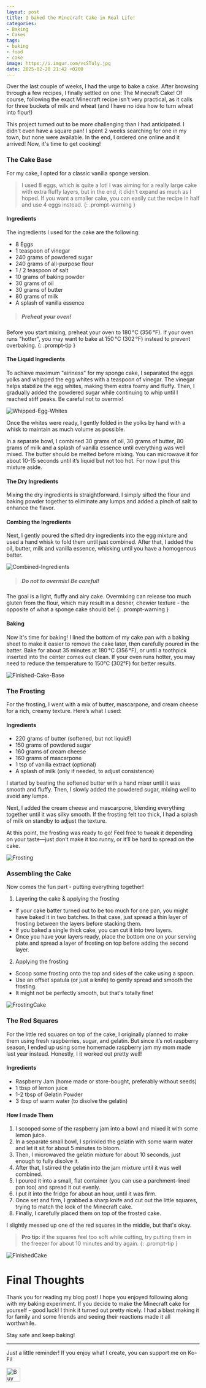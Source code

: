 ```yaml
---
layout: post
title: I baked the Minecraft Cake in Real Life!
categories:
- Baking
- Cakes
tags:
- baking
- food
- cake
image: https://i.imgur.com/vcSTuly.jpg
date: 2025-02-28 21:42 +0200
---
```

Over the last couple of weeks, I had the urge to bake a cake. After browsing through a few recipes, I finally settled on one: The Minecraft Cake!
Of course, following the exact Minecraft recipe isn't very practical, as it calls for three buckets of milk and wheat (and I have no idea how to turn wheat into flour!)

This project turned out to be more challenging than I had anticipated. I didn't even have a square pan! I spent 2 weeks searching for one in my town, but none were available.
In the end, I ordered one online and it arrived! Now, it's time to get cooking!

### The Cake Base
For my cake, I opted for a classic vanilla sponge version.

> I used 8 eggs, which is quite a lot! I was aiming for a really large cake with extra fluffy layers, but in the end, it didn’t expand as much as I hoped.
If you want a smaller cake, you can easily cut the recipe in half and use 4 eggs instead.
{: .prompt-warning }

#### Ingredients
The ingredients I used for the cake are the following:
- 8 Eggs
- 1 teaspoon of vinegar
- 240 grams of powdered sugar
- 240 grams of all-purpose flour
- 1 / 2 teaspoon of salt
- 10 grams of baking powder
- 30 grams of oil
- 30 grams of butter
- 80 grams of milk
- A splash of vanilla essence

> ##### Preheat your oven!
Before you start mixing, preheat your oven to 180 °C (356 °F). If your oven runs "hotter", you may want to bake at 150 °C (302 °F) instead to prevent overbaking.
{: .prompt-tip }

#### The Liquid Ingredients
To achieve maximum "airiness" for my sponge cake, I separated the eggs yolks and whipped the egg whites with a teaspoon of vinegar. The vinegar helps stabilize the egg whites,
making them extra foamy and fluffy. Then, I gradually added the powdered sugar while continuing to whip until I reached stiff peaks. Be careful not to overmix!

![Whipped-Egg-Whites](https://i.imgur.com/nT18iLp.jpg)

Once the whites were ready, I gently folded in the yolks by hand with a whisk to maintain as much volume as possible.

In a separate bowl, I combined 30 grams of oil, 30 grams of butter, 80 grams of milk and a splash of vanilla essence until everything was
well mixed. The butter should be melted before mixing. You can microwave it for about 10-15 seconds until it’s liquid but not too hot. For now I put this mixture aside.

#### The Dry Ingredients
Mixing the dry ingredients is straightforward. I simply sifted the flour and baking powder together to eliminate any lumps and added a pinch of salt to enhance the flavor.

#### Combing the Ingredients
Next, I gently poured the sifted dry ingredients into the egg mixture and used a hand whisk to fold them until just combined. After that, I added
the oil, butter, milk and vanilla essence, whisking until you have a homogenous batter.

![Combined-Ingredients](https://i.imgur.com/UOlFakV.jpg)

> ##### Do not to overmix! Be careful!
The goal is a light, fluffy and airy cake.
Overmixing can release too much gluten from the flour, which may result in a desner, chewier texture - the opposite of what a sponge cake should be!
{: .prompt-warning }

#### Baking
Now it's time for baking! I lined the bottom of my cake pan with a baking sheet to make it easier to remove the cake later, then carefully poured in the batter.
Bake for about 35 minutes at 180 °C (356 °F), or until a toothpick inserted into the center comes out clean. If your oven runs hotter, you may need to reduce the
temperature to 150°C (302°F) for better results.

![Finished-Cake-Base](https://i.imgur.com/0e3ZG6r.jpg)

### The Frosting
For the frosting, I went with a mix of butter, mascarpone, and cream cheese for a rich, creamy texture. Here’s what I used:

#### Ingredients
- 220 grams of butter (softened, but not liquid!)
- 150 grams of powdered sugar
- 160 grams of cream cheese
- 160 grams of mascarpone
- 1 tsp of vanilla extract (optional)
- A splash of milk (only if needed, to adjust consistence)

I started by beating the softened butter with a hand mixer until it was smooth and fluffy. Then, I slowly added the powdered sugar, mixing well to avoid any lumps.

Next, I added the cream cheese and mascarpone, blending everything together until it was silky smooth. If the frosting felt too thick, I had a splash of milk on standby to adjust the texture.

At this point, the frosting was ready to go! Feel free to tweak it depending on your taste—just don’t make it too runny, or it’ll be hard to spread on the cake.

![Frosting](https://i.imgur.com/OEwiWsS.jpg)

### Assembling the Cake
Now comes the fun part - putting everything together!

1. Layering the cake & applying the frosting
- If your cake batter turned out to be too much for one pan, you might have baked it in two batches. In that case, just spread a thin layer of frosting
between the layers before stacking them.
- If you baked a single thick cake, you can cut it into two layers.
- Once you have your layers ready, place the bottom one on your serving plate and spread a layer of frosting on top before adding the second layer.
2. Applying the frosting
- Scoop some frosting onto the top and sides of the cake using a spoon.
- Use an offset spatula (or just a knife) to gently spread and smooth the frosting.
- It might not be perfectly smooth, but that's totally fine!

![FrostingCake](https://i.imgur.com/tYpOeDc.jpg)

### The Red Squares
For the little red squares on top of the cake, I originally planned to make them using fresh raspberries, sugar, and gelatin. But since it’s not raspberry season,
I ended up using some homemade raspberry jam my mom made last year instead. Honestly, I it worked out pretty well!

#### Ingredients
- Raspberry Jam (home made or store-bought, preferably without seeds)
- 1 tbsp of lemon juice
- 1-2 tbsp of Gelatin Powder
- 3 tbsp of warm water (to disolve the gelatin)

#### How I made Them
1. I scooped some of the raspberry jam into a bowl and mixed it with some lemon juice.
2. In a separate small bowl, I sprinkled the gelatin with some warm water and let it sit for about 5 minutes to bloom.
3. Then, I microwaved the gelatin mixture for about 10 seconds, just enough to fully disolve it.
4. After that, I stirred the gelatin into the jam mixture until it was well combined.
5. I poured it into a small, flat container (you can use a parchment-lined pan too) and spread it out evenly.
6. I put it into the fridge for about an hour, until it was firm.
7. Once set and firm, I grabbed a sharp knife and cut out the little squares, trying to match the look of the Minecraft cake.
8. Finally, I carefully placed them on top of the frosted cake.

I slightly messed up one of the red squares in the middle, but that's okay.

> **Pro tip:** if the squares feel too soft while cutting, try putting them in the freezer for about 10 minutes and try again.
{: .prompt-tip }

![FinishedCake](https://i.imgur.com/vcSTuly.jpg)

# Final Thoughts
Thank you for reading my blog post! I hope you enjoyed following along with my baking experiment. If you decide to make the
Minecraft cake for yourself - good luck! I think it turned out pretty nicely. I had a blast making it for family and some friends and seeing their reactions made it all worthwhile.

Stay safe and keep baking!

---

Just a little reminder! If you enjoy what I create, you can support me on Ko-Fi!

<a href='https://ko-fi.com/I3I67XGZM' target='_blank'><img height='36' style='border:0px;height:36px;' src='https://storage.ko-fi.com/cdn/kofi6.png?v=6' border='0' alt='Buy Me a Coffee at ko-fi.com' /></a>